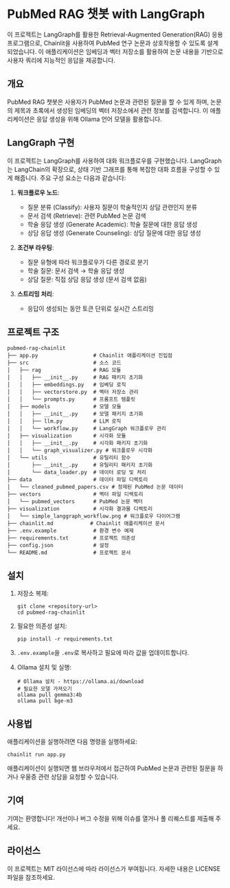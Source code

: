 # PubMed RAG 챗봇 with LangGraph

이 프로젝트는 LangGraph를 활용한 Retrieval-Augmented Generation(RAG) 응용 프로그램으로, Chainlit을 사용하여 PubMed 연구 논문과 상호작용할 수 있도록 설계되었습니다. 이 애플리케이션은 임베딩과 벡터 저장소를 활용하여 논문 내용을 기반으로 사용자 쿼리에 지능적인 응답을 제공합니다.

## 개요

PubMed RAG 챗봇은 사용자가 PubMed 논문과 관련된 질문을 할 수 있게 하며, 논문의 제목과 초록에서 생성된 임베딩의 벡터 저장소에서 관련 정보를 검색합니다. 이 애플리케이션은 응답 생성을 위해 Ollama 언어 모델을 활용합니다.

## LangGraph 구현

이 프로젝트는 LangGraph를 사용하여 대화 워크플로우를 구현했습니다. LangGraph는 LangChain의 확장으로, 상태 기반 그래프를 통해 복잡한 대화 흐름을 구성할 수 있게 해줍니다. 주요 구성 요소는 다음과 같습니다:

1. **워크플로우 노드**:
   - 질문 분류 (Classify): 사용자 질문이 학술적인지 상담 관련인지 분류
   - 문서 검색 (Retrieve): 관련 PubMed 논문 검색
   - 학술 응답 생성 (Generate Academic): 학술 질문에 대한 응답 생성
   - 상담 응답 생성 (Generate Counseling): 상담 질문에 대한 응답 생성

2. **조건부 라우팅**:
   - 질문 유형에 따라 워크플로우가 다른 경로로 분기
   - 학술 질문: 문서 검색 → 학술 응답 생성
   - 상담 질문: 직접 상담 응답 생성 (문서 검색 없음)

3. **스트리밍 처리**:
   - 응답이 생성되는 동안 토큰 단위로 실시간 스트리밍

## 프로젝트 구조

```
pubmed-rag-chainlit
├── app.py                  # Chainlit 애플리케이션 진입점
├── src                     # 소스 코드
│   ├── rag                 # RAG 모듈
│   │   ├── __init__.py     # RAG 패키지 초기화
│   │   ├── embeddings.py   # 임베딩 로직
│   │   ├── vectorstore.py  # 벡터 저장소 관리
│   │   └── prompts.py      # 프롬프트 템플릿
│   ├── models              # 모델 모듈
│   │   ├── __init__.py     # 모델 패키지 초기화
│   │   ├── llm.py          # LLM 로직
│   │   └── workflow.py     # LangGraph 워크플로우 관리
│   ├── visualization       # 시각화 모듈
│   │   ├── __init__.py     # 시각화 패키지 초기화
│   │   └── graph_visualizer.py # 워크플로우 시각화
│   └── utils               # 유틸리티 함수
│       ├── __init__.py     # 유틸리티 패키지 초기화
│       └── data_loader.py  # 데이터 로딩 및 처리
├── data                    # 데이터 파일 디렉토리
│   └── cleaned_pubmed_papers.csv # 정제된 PubMed 논문 데이터
├── vectors                 # 벡터 파일 디렉토리
│   └── pubmed_vectors      # PubMed 논문 벡터
├── visualization           # 시각화 결과물 디렉토리
│   └── simple_langgraph_workflow.png # 워크플로우 다이어그램
├── chainlit.md            # Chainlit 애플리케이션 문서
├── .env.example            # 환경 변수 예제
├── requirements.txt        # 프로젝트 의존성
├── config.json             # 설정
└── README.md               # 프로젝트 문서
```

## 설치

1. 저장소 복제:
   ```
   git clone <repository-url>
   cd pubmed-rag-chainlit
   ```

2. 필요한 의존성 설치:
   ```
   pip install -r requirements.txt
   ```

3. `.env.example`을 `.env`로 복사하고 필요에 따라 값을 업데이트합니다.

4. Ollama 설치 및 실행:
   ```
   # Ollama 설치 - https://ollama.ai/download
   # 필요한 모델 가져오기
   ollama pull gemma3:4b
   ollama pull bge-m3
   ```

## 사용법

애플리케이션을 실행하려면 다음 명령을 실행하세요:
```
chainlit run app.py
```

애플리케이션이 실행되면 웹 브라우저에서 접근하여 PubMed 논문과 관련된 질문을 하거나 우울증 관련 상담을 요청할 수 있습니다.

## 기여

기여는 환영합니다! 개선이나 버그 수정을 위해 이슈를 열거나 풀 리퀘스트를 제출해 주세요.

## 라이선스

이 프로젝트는 MIT 라이선스에 따라 라이선스가 부여됩니다. 자세한 내용은 LICENSE 파일을 참조하세요.